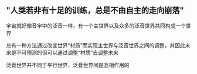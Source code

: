 ##  "人类若非有十足的训练，总是不由自主的走向崩落"



宇宙就好像音宇中的泛音一样，有一个主世界以及众多的泛音世界共同构成一个世界

总有一种方法通过改变世界“材质”而实现主世界与泛音世界之间的调整，并因此未来是不可预测的但可以通过调整“材质”去调整未来

泛音世界并不同于平行世界，泛音世界间是互相作用的



